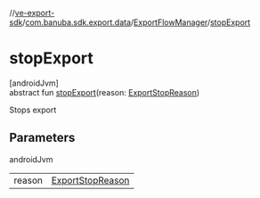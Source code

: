 //[ve-export-sdk](../../../index.md)/[com.banuba.sdk.export.data](../index.md)/[ExportFlowManager](index.md)/[stopExport](stop-export.md)

# stopExport

[androidJvm]\
abstract fun [stopExport](stop-export.md)(reason: [ExportStopReason](../-export-stop-reason/index.md))

Stops export

## Parameters

androidJvm

| | |
|---|---|
| reason | [ExportStopReason](../-export-stop-reason/index.md) |
